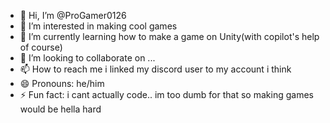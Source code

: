 - 👋 Hi, I’m @ProGamer0126
- 👀 I’m interested in making cool games
- 🌱 I’m currently learning how to make a game on Unity(with copilot's help of course)
- 💞️ I’m looking to collaborate on ...
- 📫 How to reach me i linked my discord user to my account i think
- 😄 Pronouns: he/him
- ⚡ Fun fact: i cant actually code.. im too dumb for that so making games would be hella hard

<!---
ProGamer0126/ProGamer0126 is a ✨ special ✨ repository because its `README.md` (this file) appears on your GitHub profile.
You can click the Preview link to take a look at your changes.
--->
